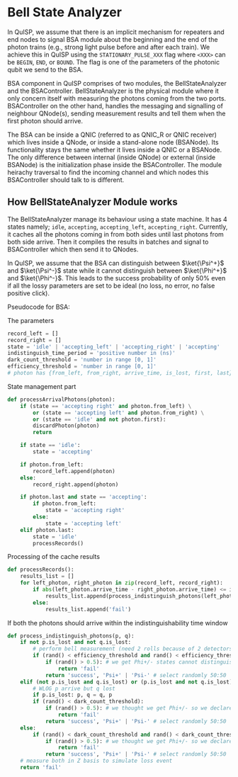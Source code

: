 # Bell State Analyzer

In QuISP, we assume that there is an implicit mechanism for repeaters and end nodes to signal BSA module about the beginning and the end of the photon trains (e.g., strong light pulse before and after each train).
We achieve this in QuISP using the `STATIONARY_PULSE_XXX` flag where `<XXX>` can be `BEGIN`, `END`, or `BOUND`.
The flag is one of the parameters of the photonic qubit we send to the BSA.

BSA component in QuISP comprises of two modules, the BellStateAnalyzer and the BSAController.
BellStateAnalyzer is the physical module where it only concern itself with measuring the photons coming from the two ports.
BSAController on the other hand, handles the messaging and signalling of neighbour QNode(s), sending measurement results and tell them when the first photon should arrive.

The BSA can be inside a QNIC (referred to as QNIC_R or QNIC receiver) which lives inside a QNode, or inside a stand-alone node (BSANode).
Its functionality stays the same whether it lives inside a QNIC or a BSANode.
The only difference between internal (inside QNode) or external (inside BSANode) is the initialization phase inside the BSAController.
The module heirachy traversal to find the incoming channel and which nodes this BSAController should talk to is different.

## How BellStateAnalyzer Module works

The BellStateAnalyzer manage its behaviour using a state machine. It has 4 states namely; `idle`, `accepting`, `accepting_left`, `accepting_right`.
Currently, it caches all the photons coming in from both sides until last photons from both side arrive.
Then it compiles the results in batches and signal to BSAController which then send it to QNodes.

In QuISP, we assume that the BSA can distinguish between $\ket{\Psi^+}$ and $\ket{\Psi^-}$ state while it cannot distinguish between $\ket{\Phi^+}$ and $\ket{\Phi^-}$.
This leads to the success probability of only 50% even if all the lossy parameters are set to be ideal (no loss, no error, no false positive click).

Pseudocode for BSA:

The parameters
```python
record_left = []
record_right = []
state = 'idle' | 'accepting_left' | 'accepting_right' | 'accepting'
indistinguish_time_period = 'positive number in (ns)'
dark_count_threshold = 'number in range [0, 1]'
efficiency_threshold = 'number in range [0, 1]'
# photon has {from_left, from_right, arrive_time, is_lost, first, last}
```

State management part
```python
def processArrivalPhotons(photon):
    if (state == 'accepting right' and photon.from_left) \
        or (state == 'accepting left' and photon.from_right) \
        or (state == 'idle' and not photon.first):
        discardPhoton(photon)
        return

    if state == 'idle':
        state = 'accepting'

    if photon.from_left:
        record_left.append(photon)
    else:
        record_right.append(photon)

    if photon.last and state == 'accepting':
        if photon.from_left:
            state = 'accepting right'
        else:
            state = 'accepting left'
    elif photon.last:
        state = 'idle'
        processRecords()
```

Processing of the cache results
```python
def processRecords():
    results_list = []
    for left_photon, right_photon in zip(record_left, record_right):
        if abs(left_photon.arrive_time - right_photon.arrive_time) <= indistinguish_time_period:
            results_list.append(process_indistinguish_photons(left_photon, right_photon))
        else:
            results_list.append('fail')
```

If both the photons should arrive within the indistinguishability time window
```python
def process_indistinguish_photons(p, q):
    if not p.is_lost and not q.is_lost:
        # perform bell measurement (need 2 rolls because of 2 detectors)
        if (rand() < efficiency_threshold and rand() < efficiency_threshold):
            if (rand() > 0.5): # we get Phi+/- states cannot distinguish
                return 'fail'
            return 'success', 'Psi+' | 'Psi-' # select randomly 50:50
    elif (not p.is_lost and q.is_lost) or (p.is_lost and not q.is_lost):
        # WLOG p arrive but q lost
        if p.is_lost: p, q = q, p
        if (rand() < dark_count_threshold):
            if (rand() > 0.5): # we thought we get Phi+/- so we declare fail
                return 'fail'
            return 'success', 'Psi+' | 'Psi-' # select randomly 50:50
    else:
        if (rand() < dark_count_threshold and rand() < dark_count_threshold):
            if (rand() > 0.5): # we thought we get Phi+/- so we declare fail
                return 'fail'
            return 'success', 'Psi+' | 'Psi-' # select randomly 50:50
    # measure both in Z basis to simulate loss event
    return 'fail'
```

